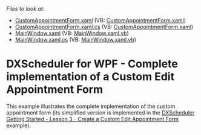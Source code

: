 <!-- default file list -->
*Files to look at*:

* [CustomAppointmentForm.xaml](./CS/CustomAppointmentForm.xaml) (VB: [CustomAppointmentForm.xaml](./VB/CustomAppointmentForm.xaml))
* [CustomAppointmentForm.xaml.cs](./CS/CustomAppointmentForm.xaml.cs) (VB: [CustomAppointmentForm.xaml](./VB/CustomAppointmentForm.xaml))
* [MainWindow.xaml](./CS/MainWindow.xaml) (VB: [MainWindow.xaml.vb](./VB/MainWindow.xaml.vb))
* [MainWindow.xaml.cs](./CS/MainWindow.xaml.cs) (VB: [MainWindow.xaml.vb](./VB/MainWindow.xaml.vb))
<!-- default file list end -->
# DXScheduler for WPF - Complete implementation of a Custom Edit Appointment Form


<p>This example illustrates the complete implementation of the custom appointment form (its simplified version is implemented in the <a href="https://www.devexpress.com/Support/Center/p/E2499">DXScheduler Getting Started - Lesson 3 - Create a Custom Edit Appointment Form</a> example).</p>

<br/>


